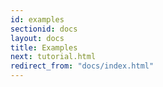 ```yaml
---
id: examples
sectionid: docs
layout: docs
title: Examples
next: tutorial.html
redirect_from: "docs/index.html"
---
```



